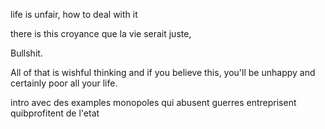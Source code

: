 life is unfair, how to deal with it


there is this croyance que la vie serait juste,


Bullshit.

All of that is wishful thinking and if you believe this, you'll be unhappy and certainly poor all your life.


intro avec des examples
monopoles qui abusent
guerres
entreprisent quibprofitent de l'etat

